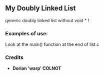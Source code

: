 ## My Doubly Linked List
generic doubly linked list without void * !




### Examples of use:
 Look at the main() function at the end of list.c




### Credits

* **Dorian 'warp' COLNOT**
